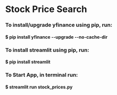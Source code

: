 # Stock Price Search

### To install/upgrade yfinance  using pip, run:

#### $ pip install yfinance --upgrade --no-cache-dir

### To install streamlit using pip, run:

#### $ pip install streamlit

### To Start App, in terminal run:

#### $ streamlit run stock_prices.py